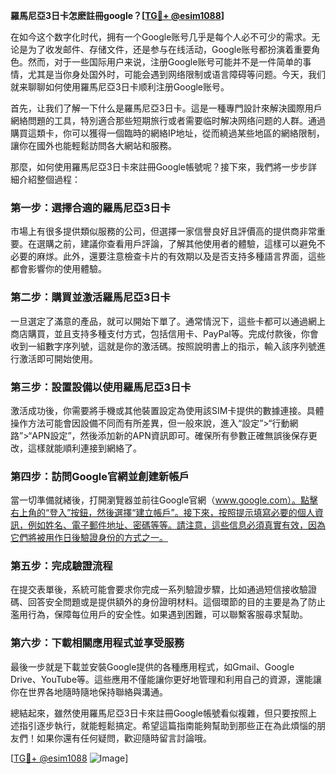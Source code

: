 **羅馬尼亞3日卡怎麽註冊google？[[TG💪+ @esim1088](https://t.me/s/esim1088)]**

在如今这个数字化时代，拥有一个Google账号几乎是每个人必不可少的需求。无论是为了收发邮件、存储文件，还是参与在线活动，Google账号都扮演着重要角色。然而，对于一些国际用户来说，注册Google账号可能并不是一件简单的事情，尤其是当你身处国外时，可能会遇到网络限制或语言障碍等问题。今天，我们就来聊聊如何使用羅馬尼亞3日卡顺利注册Google账号。

首先，让我们了解一下什么是羅馬尼亞3日卡。這是一種專門設計來解決國際用戶網絡問題的工具，特別適合那些短期旅行或者需要临时解决网络问题的人群。通過購買這類卡，你可以獲得一個臨時的網絡IP地址，從而繞過某些地區的網絡限制，讓你在國外也能輕鬆訪問各大網站和服務。

那麼，如何使用羅馬尼亞3日卡來註冊Google帳號呢？接下來，我們將一步步詳細介紹整個過程：

### **第一步：選擇合適的羅馬尼亞3日卡**
市場上有很多提供類似服務的公司，但選擇一家信譽良好且評價高的提供商非常重要。在選購之前，建議你查看用戶評論，了解其他使用者的體驗，這樣可以避免不必要的麻煫。此外，還要注意檢查卡片的有效期以及是否支持多種語言界面，這些都會影響你的使用體驗。

### **第二步：購買並激活羅馬尼亞3日卡**
一旦選定了滿意的產品，就可以開始下單了。通常情況下，這些卡都可以通過網上商店購買，並且支持多種支付方式，包括信用卡、PayPal等。完成付款後，你會收到一組數字序列號，這就是你的激活碼。按照說明書上的指示，輸入該序列號進行激活即可開始使用。

### **第三步：設置設備以使用羅馬尼亞3日卡**
激活成功後，你需要將手機或其他裝置設定為使用該SIM卡提供的數據連接。具體操作方法可能會因設備不同而有所差異，但一般來說，進入“設定”>“行動網路”>“APN設定”，然後添加新的APN資訊即可。確保所有參數正確無誤後保存更改，這樣就能順利連接到網絡了。

### **第四步：訪問Google官網並創建新帳戶**
當一切準備就緒後，打開瀏覽器並前往Google官網（www.google.com）。點擊右上角的“登入”按鈕，然後選擇“建立帳戶”。接下來，按照提示填寫必要的個人資訊，例如姓名、電子郵件地址、密碼等等。請注意，這些信息必須真實有效，因為它們將被用作日後驗證身份的方式之一。

### **第五步：完成驗證流程**
在提交表單後，系統可能會要求你完成一系列驗證步驟，比如通過短信接收驗證碼、回答安全問題或是提供額外的身份證明材料。這個環節的目的主要是為了防止濫用行為，保障每位用戶的安全性。如果遇到困難，可以聯繫客服尋求幫助。

### **第六步：下載相關應用程式並享受服務**
最後一步就是下載並安裝Google提供的各種應用程式，如Gmail、Google Drive、YouTube等。這些應用不僅能讓你更好地管理和利用自己的資源，還能讓你在世界各地隨時隨地保持聯絡與溝通。

總結起來，雖然使用羅馬尼亞3日卡來註冊Google帳號看似複雜，但只要按照上述指引逐步執行，就能輕鬆搞定。希望這篇指南能夠幫助到那些正在為此煩惱的朋友們！如果你還有任何疑問，歡迎隨時留言討論哦。

[[TG💪+ @esim1088](https://t.me/s/esim1088) ![Image](https://i.postimg.cc/4NQfJmqS/Snipaste-2025-05-13-00-14-12.png)]